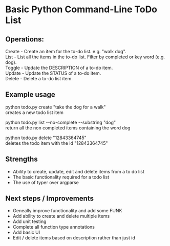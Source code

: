 # Basic Python Command-Line ToDo List

## Operations:
Create - Create an item for the to-do list. e.g. "walk dog".<br />
List - List all the items in the to-do list. Filter by completed or key word (e.g. dog).<br />
Toggle - Update the DESCRIPTION of a to-do item.<br />
Update - Update the STATUS of a to-do item.<br />
Delete - Delete a to-do list item. <br />

## Example usage 

python todo.py create "take the dog for a walk"<br />
creates a new todo list item

python todo.py list --no-complete --substring "dog"<br />
return all the non completed items containing the word dog

python todo.py delete "12843364745"<br />
deletes the todo item with the id "12843364745"

## Strengths
- Ability to create, update, edit and delete items from a to do list
- The basic functionality required for a todo list
- The use of typer over argparse


## Next steps / Improvements
- Geneally improve functionality and add some FUNK
- Add ability to create and delete multiple items
- Add unit testing
- Complete all function type annotations
- Add basic UI
- Edit / delete items based on description rather than just id

